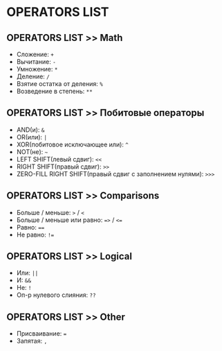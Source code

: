 # OPERATORS LIST

## OPERATORS LIST >> Math
- Сложение: `+`
- Вычитание: `-`
- Умножение: `*`
- Деление: `/`
- Взятие остатка от деления: `%`
- Возведение в степень: `**`

## OPERATORS LIST >> Побитовые операторы
- AND(и): `&`
- OR(или): `|`
- XOR(побитовое исключающее или): `^`
- NOT(не): `~`
- LEFT SHIFT(левый сдвиг): `<<`
- RIGHT SHIFT(правый сдвиг): `>>`
- ZERO-FILL RIGHT SHIFT(правый сдвиг с заполнением нулями): `>>>`

## OPERATORS LIST >> Comparisons
- Больше / меньше: `>` / `<`
- Больше / меньше или равно: `=>` / `<=`
- Равно: `==`
- Не равно: `!=`

## OPERATORS LIST >> Logical
- Или: `||`
- И: `&&`
- Не: `!`
- Оп-р нулевого слияния: `??`

## OPERATORS LIST >> Other
- Присваивание: `=`
- Запятая: `,`